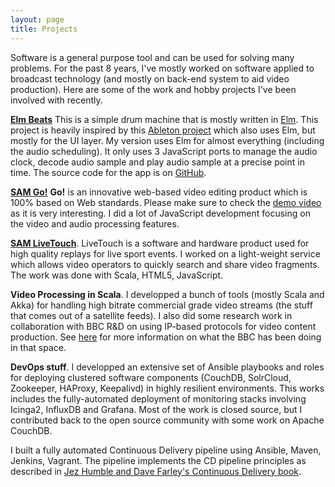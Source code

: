 ```yaml
---
layout: page
title: Projects
---
```


Software is a general purpose tool and can be used for solving many problems. For the past 8 years, I've mostly worked on software applied to broadcast technology (and mostly on back-end system to aid video production). Here are some of the work and hobby projects I've been involved with recently.

[**Elm Beats**](http://www.soundcode.co.za/elm-beats-demo) This is a simple drum machine that is mostly written in [Elm](http://elm-lang.org/). This project is heavily inspired by this [Ableton project](https://learningmusic.ableton.com/) which also uses Elm, but mostly for the UI layer. My version uses Elm for almost everything (including the audio scheduling). It only uses 3 JavaScript ports to manage the audio clock, decode audio sample and play audio sample at a precise point in time. The source code for the app is on [GitHub](https://github.com/kafecho/elm-beats).  

[**SAM Go!**](https://s-a-m.com/products/go!-browser-based-timeline-video-editor/c-24/p-188) **Go!** is an innovative web-based video editing product which is 100% based on Web standards. Please make sure to check the [demo video](https://vimeo.com/202900375) as it is very interesting. I did a lot of JavaScript development focusing on the video and audio processing features.

[**SAM LiveTouch**](https://s-a-m.com/products/replayhighlights-livetouch/c-24/p-184). LiveTouch is a software and hardware product used for high quality replays for live sport events. I worked on a light-weight service which allows video operators to quickly search and share video fragments. The work was done with Scala, HTML5, JavaScript.

**Video Processing in Scala**. I developped a bunch of tools (mostly Scala and Akka) for handling high bitrate commercial grade video streams (the stuff that comes out of a satellite feeds). I also did some research work in collaboration with BBC R&D on using IP-based protocols for video content production. See [here](http://www.bbc.co.uk/rd/projects/ip-studio) for more information on what the BBC has been doing in that space.

**DevOps stuff**. I developped an extensive set of Ansible playbooks and roles for deploying clustered software components (CouchDB, SolrCloud, Zookeeper, HAProxy, Keepalivd) in highly resilient environments. This works includes the fully-automated deployment of monitoring stacks involving Icinga2, InfluxDB and Grafana. Most of the work is closed source, but I contributed back to the open source community with some work on Apache CouchDB.

I built a fully automated Continuous Delivery pipeline using Ansible, Maven, Jenkins, Vagrant. The pipeline implements the CD pipeline principles as described in [Jez Humble and Dave Farley's Continuous Delivery book](https://www.amazon.com/dp/0321601912?tag=contindelive-20).
